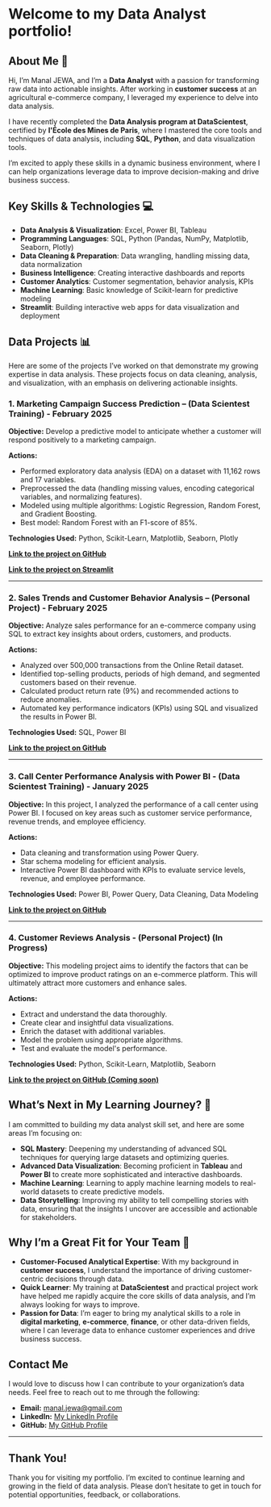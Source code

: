 # Welcome to my Data Analyst portfolio!

## About Me 🙂

Hi, I’m Manal JEWA, and I’m a **Data Analyst** with a passion for transforming raw data into actionable insights. After working in **customer success** at an agricultural e-commerce company, I leveraged my experience to delve into data analysis.

I have recently completed the **Data Analysis program at DataScientest**, certified by **l'École des Mines de Paris**, where I mastered the core tools and techniques of data analysis, including **SQL**, **Python**, and data visualization tools.

I’m excited to apply these skills in a dynamic business environment, where I can help organizations leverage data to improve decision-making and drive business success.

## Key Skills & Technologies 💻

- **Data Analysis & Visualization**: Excel, Power BI, Tableau
- **Programming Languages**: SQL, Python (Pandas, NumPy, Matplotlib, Seaborn, Plotly)
- **Data Cleaning & Preparation**: Data wrangling, handling missing data, data normalization
- **Business Intelligence**: Creating interactive dashboards and reports
- **Customer Analytics**: Customer segmentation, behavior analysis, KPIs
- **Machine Learning**: Basic knowledge of Scikit-learn for predictive modeling
- **Streamlit**: Building interactive web apps for data visualization and deployment

## Data Projects 📊

Here are some of the projects I’ve worked on that demonstrate my growing expertise in data analysis. These projects focus on data cleaning, analysis, and visualization, with an emphasis on delivering actionable insights.

### 1. Marketing Campaign Success Prediction – (Data Scientest Training) - February 2025

**Objective:** Develop a predictive model to anticipate whether a customer will respond positively to a marketing campaign.

**Actions:**
- Performed exploratory data analysis (EDA) on a dataset with 11,162 rows and 17 variables.
- Preprocessed the data (handling missing values, encoding categorical variables, and normalizing features).
- Modeled using multiple algorithms: Logistic Regression, Random Forest, and Gradient Boosting.
- Best model: Random Forest with an F1-score of 85%.

**Technologies Used:** Python, Scikit-Learn, Matplotlib, Seaborn, Plotly

**[Link to the project on GitHub](https://github.com/Manal-art-coder/DataScientest_Project)**

**[Link to the project on Streamlit](https://datascientestproject-bankmarketing.streamlit.app/)**

---

### 2. Sales Trends and Customer Behavior Analysis – (Personal Project) - February 2025

**Objective:** Analyze sales performance for an e-commerce company using SQL to extract key insights about orders, customers, and products.

**Actions:**
- Analyzed over 500,000 transactions from the Online Retail dataset.
- Identified top-selling products, periods of high demand, and segmented customers based on their revenue.
- Calculated product return rate (9%) and recommended actions to reduce anomalies.
- Automated key performance indicators (KPIs) using SQL and visualized the results in Power BI.

**Technologies Used:** SQL, Power BI

**[Link to the project on GitHub](https://github.com/Manal-art-coder/Online-retail-Project)**

---

### 3. Call Center Performance Analysis with Power BI - (Data Scientest Training) - January 2025

**Objective:** In this project, I analyzed the performance of a call center using Power BI. I focused on key areas such as customer service performance, revenue trends, and employee efficiency.

**Actions:**
- Data cleaning and transformation using Power Query.
- Star schema modeling for efficient analysis.
- Interactive Power BI dashboard with KPIs to evaluate service levels, revenue, and employee performance.

**Technologies Used:** Power BI, Power Query, Data Cleaning, Data Modeling

**[Link to the project on GitHub](https://github.com/Manal-art-coder/PowerBI-CallCenter)**

---

### 4. Customer Reviews Analysis - (Personal Project) (In Progress)

**Objective:** This modeling project aims to identify the factors that can be optimized to improve product ratings on an e-commerce platform. This will ultimately attract more customers and enhance sales.

**Actions:**
- Extract and understand the data thoroughly.
- Create clear and insightful data visualizations.
- Enrich the dataset with additional variables.
- Model the problem using appropriate algorithms.
- Test and evaluate the model's performance.

**Technologies Used:** Python, Scikit-Learn, Matplotlib, Seaborn

**[Link to the project on GitHub (Coming soon)](#)**

## What’s Next in My Learning Journey? 🚀

I am committed to building my data analyst skill set, and here are some areas I’m focusing on:

- **SQL Mastery**: Deepening my understanding of advanced SQL techniques for querying large datasets and optimizing queries.
- **Advanced Data Visualization**: Becoming proficient in **Tableau** and **Power BI** to create more sophisticated and interactive dashboards.
- **Machine Learning**: Learning to apply machine learning models to real-world datasets to create predictive models.
- **Data Storytelling**: Improving my ability to tell compelling stories with data, ensuring that the insights I uncover are accessible and actionable for stakeholders.

## Why I’m a Great Fit for Your Team 🤝

- **Customer-Focused Analytical Expertise**: With my background in **customer success**, I understand the importance of driving customer-centric decisions through data.
- **Quick Learner**: My training at **DataScientest** and practical project work have helped me rapidly acquire the core skills of data analysis, and I’m always looking for ways to improve.
- **Passion for Data**: I’m eager to bring my analytical skills to a role in **digital marketing**, **e-commerce**, **finance**, or other data-driven fields, where I can leverage data to enhance customer experiences and drive business success.

## Contact Me

I would love to discuss how I can contribute to your organization’s data needs. Feel free to reach out to me through the following:

- **Email:** manal.jewa@gmail.com
- **LinkedIn:** [My LinkedIn Profile](https://www.linkedin.com/in/manaljewa/)
- **GitHub:** [My GitHub Profile](https://github.com/Manal-art-coder)

---

## Thank You!

Thank you for visiting my portfolio. I’m excited to continue learning and growing in the field of data analysis. Please don’t hesitate to get in touch for potential opportunities, feedback, or collaborations.
